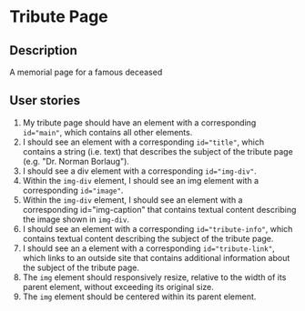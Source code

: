 # Tribute Page

## Description
A memorial page for a famous deceased

## User stories
1. My tribute page should have an element with a corresponding `id="main"`, which contains all other elements.
2. I should see an element with a corresponding `id="title"`, which contains a string (i.e. text) that describes the subject of the tribute page (e.g. "Dr. Norman Borlaug").
3. I should see a div element with a corresponding `id="img-div"`.
4. Within the `img-div` element, I should see an img element with a corresponding `id="image"`.
5. Within the `img-div` element, I should see an element with a corresponding id="img-caption" that contains textual content describing the image shown in `img-div`.
6. I should see an element with a corresponding `id="tribute-info"`, which contains textual content describing the subject of the tribute page.
7. I should see an a element with a corresponding `id="tribute-link"`, which links to an outside site that contains additional information about the subject of the tribute page.
8. The `img` element should responsively resize, relative to the width of its parent element, without exceeding its original size.
9. The `img` element should be centered within its parent element.
